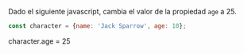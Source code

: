 Dado el siguiente javascript, cambia el valor de la propiedad ``age`` a 25.

```js
const character = {name: 'Jack Sparrow', age: 10};
```
character.age = 25